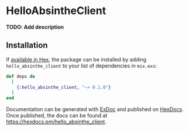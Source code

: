 # HelloAbsintheClient

**TODO: Add description**

## Installation

If [available in Hex](https://hex.pm/docs/publish), the package can be installed
by adding `hello_absinthe_client` to your list of dependencies in `mix.exs`:

```elixir
def deps do
  [
    {:hello_absinthe_client, "~> 0.1.0"}
  ]
end
```

Documentation can be generated with [ExDoc](https://github.com/elixir-lang/ex_doc)
and published on [HexDocs](https://hexdocs.pm). Once published, the docs can
be found at <https://hexdocs.pm/hello_absinthe_client>.

